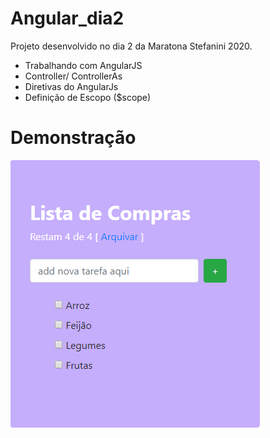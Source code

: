 # Angular_dia2
Projeto desenvolvido no dia 2 da Maratona Stefanini 2020.
*  Trabalhando com AngularJS
*  Controller/ ControllerAs
*  Diretivas do AngularJs
*  Definição de Escopo ($scope)


# Demonstração
![Angular_dia2](https://github.com/MariaMuniz/Angular_dia2/blob/master/tarefa1.png)

